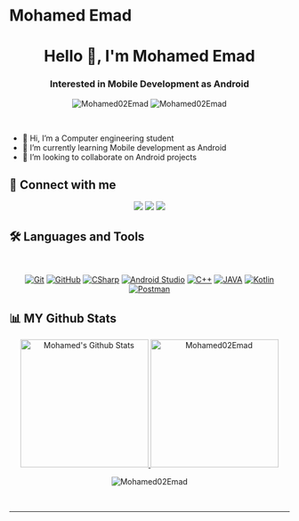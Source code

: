 # Mohamed Emad

<h1 align="center">Hello 👋, I'm Mohamed Emad</h1>
<h3 align="center">Interested in Mobile Development as Android</h3>
<p align="center"> <img src="https://komarev.com/ghpvc/?username=Mohamed02Emad&label=Profile%20views&color=0e75b6&style=flat" alt="Mohamed02Emad" />
                   <img src="https://img.shields.io/github/followers/Mohamed02Emad?label=Followers" alt="Mohamed02Emad" />
</p>

<br>

- 👋 Hi, I’m a Computer engineering student
- 🌱 I’m currently learning Mobile development as Android
- 💞️ I’m looking to collaborate on Android projects

## 📩 Connect with me
<p align="center">
<a href="mailto:aleslam12345@gmail.com"title="Gmail"><img src="https://img.shields.io/badge/gmail-%23F05033.svg?style=for-the-badge&logo=gmail&logoColor=white"/></a>  
<a href="https://www.facebook.com/Mohamed20Emad02" title="Facebook"><img src="https://img.shields.io/badge/Facebook-%231877F2.svg?style=for-the-badge&logo=Facebook&logoColor=white"/></a>
<a href="https://www.linkedin.com/in/mohamed-emad-184782209/" title="LinkedIn"><img src="https://img.shields.io/badge/linkedin-%230077B5.svg?style=for-the-badge&logo=linkedin&logoColor=white"/></a>
</p>

## 🛠 Languages and Tools
<br>
<p align="center">
<a href="https://git-scm.com/" title="Git"><img src="https://img.shields.io/badge/git-%23F05033.svg?style=for-the-badge&logo=git&logoColor=white" alt="Git"></a>
<a href="https://github.com/" title="GitHub"><img src="https://img.shields.io/badge/github-%23121011.svg?style=for-the-badge&logo=github&logoColor=white" alt="GitHub"></a>
<a href="https://docs.microsoft.com/en-us/dotnet/csharp/" title="CSharp"><img src="https://img.shields.io/badge/c%23-%23239120.svg?style=for-the-badge&logo=c-sharp&logoColor=white" alt="CSharp"></a>
 <a href="https://developer.android.com/studio" title="Android Studio"><img src="https://img.shields.io/badge/android%20Studio-%23999120.svg?style=for-the-badge&logo=android-studio&logoColor=white" alt="Android Studio "></a>
<a href="" title="C++"><img src="https://img.shields.io/badge/C%2B%2B-00599C?style=for-the-badge&logo=c%2B%2B&logoColor=white" alt="C++"></a>
<!-- <a href="" title="SQL"><img src="https://img.shields.io/badge/Microsoft%20SQL%20Server-CC2927?style=for-the-badge&logo=microsoft%20sql%20server&logoColor=white" alt="SQL"></a> -->
<a href="" title="JAVA"><img src="https://img.shields.io/badge/Java-ED8B00?style=for-the-badge&logo=java&logoColor=white" alt="JAVA"></a>
<a href="" title="Kotlin"><img src="https://img.shields.io/badge/kotlin-BE93D4?style=for-the-badge&logo=kotlin&logoColor=white" alt="Kotlin"></a>
<a href="" title="Postman"><img src="https://img.shields.io/badge/Posrman-ED8B00?style=for-the-badge&logo=postman&logoColor=white" alt="Postman"></a>
</p>



## 📊 MY Github Stats
<p align="center">
  <a href="https://github.com/anuraghazra/github-readme-stats">
    <img alt="Mohamed's Github Stats" src="https://github-readme-stats.vercel.app/api?username=Mohamed02Emad&show_icons=true&count_private=true&locale=en&theme=tokyonight&layout=compact" height="230px"/>
  </a>
        <img src="https://github-readme-stats.vercel.app/api/top-langs?username=Mohamed02Emad&langs_count=10&show_icons=true&locale=en&theme=tokyonight" alt="Mohamed02Emad" height="230px"/>
<br/>
<p align="center"><img src="https://github-readme-streak-stats.herokuapp.com/?user=Mohamed02Emad&theme=tokyonight_duo" alt="Mohamed02Emad" /></p>
<br/>
<!-- <b>Note:</b> Top languages is only a metric of the languages my public code consists of and doesn't reflect experience or skill level. -->
</p>
  
----
<!-- <summary><b>⚡ Git profile Trophies</b></summary>
 -->
<!-- <p align="center"> <a href="https://github.com/ryo-ma/github-profile-trophy"><img src="https://github-profile-trophy.vercel.app/?username=Mohamed02Emad&layout=compact&theme=algolia" alt="Mohamed02Emad" /></a> </p>

---- -->
<!-- 
<summary><b>⚡ Recent GitHub Activity</b></summary>
<br/>
<a href="https://github.com/Mohamed02Emad"><img alt="Mohamed's Activity Graph" src="https://activity-graph.herokuapp.com/graph?username=Mohamed02Emad&custom_title=Mohamed%20Emad%27s%20Contribution%20Graph&theme=react-dark" /></a>
<br/> -->


<!---
Mohamed02Emad/Mohamed02Emad is a ✨ special ✨ repository because its `README.md` (this file) appears on your GitHub profile.
You can click the Preview link to take a look at your changes.
--->
